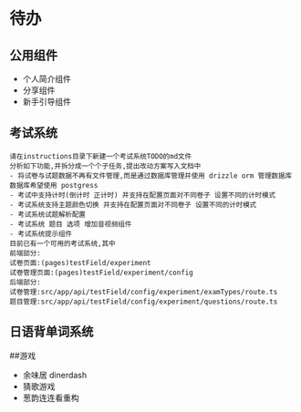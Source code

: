 # 待办
## 公用组件
- 个人简介组件
- 分享组件
- 新手引导组件


## 考试系统
```
请在instructions目录下新建一个考试系统TODO的md文件
分析如下功能,并拆分成一个个子任务,提出改动方案写入文档中
- 将试卷与试题数据不再有文件管理,而是通过数据库管理并使用 drizzle orm 管理数据库 数据库希望使用 postgress
- 考试中支持计时(倒计时 正计时) 并支持在配置页面对不同卷子 设置不同的计时模式
- 考试系统支持主题颜色切换 并支持在配置页面对不同卷子 设置不同的计时模式
- 考试系统试题解析配置
- 考试系统 题目 选项 增加音视频组件
- 考试系统提示组件
目前已有一个可用的考试系统,其中
前端部分:
试卷页面:(pages)testField/experiment
试卷管理页面:(pages)testField/experiment/config
后端部分:
试卷管理:src/app/api/testField/config/experiment/examTypes/route.ts
题目管理:src/app/api/testField/config/experiment/questions/route.ts
```

## 日语背单词系统

##游戏
- 余味居 dinerdash
- 猜歌游戏
- 葱韵连连看重构






